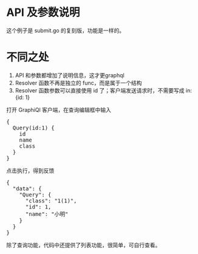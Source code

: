# API 及参数说明
这个例子是 submit.go 的复刻版，功能是一样的。

# 不同之处
<ol>
<li>API 和参数都增加了说明信息，这才更graphql</li>
<li>Resolver 函数不再是独立的 func，而是属于一个结构</li>
<li>Resolver 函数参数可以直接使用 id 了；客户端发送请求时，不需要写成 in:{id: 1}</li>
</ol>

打开 GraphiQl 客户端，在查询编辑框中输入
<pre>
{ 
  Query(id:1) {
    id
    name
    class
  }
}
</pre>
点击执行，得到反馈
<pre>
{
  "data": {
    "Query": {
      "class": "1(1)",
      "id": 1,
      "name": "小明"
    }
  }
}
</pre>

除了查询功能，代码中还提供了列表功能，很简单，可自行查看。
